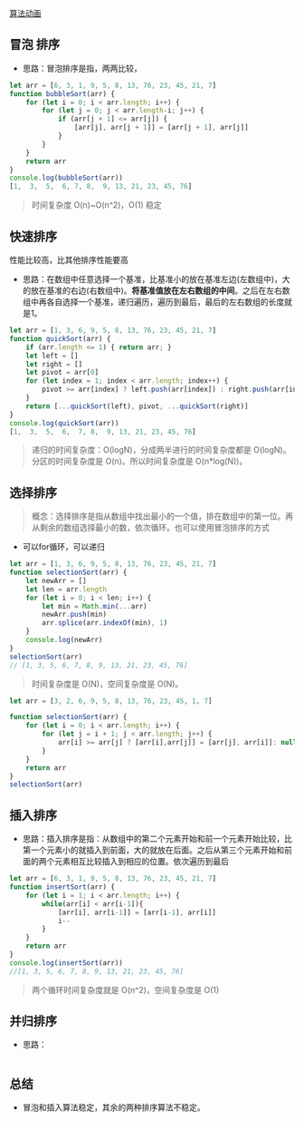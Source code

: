 [算法动画](https://visualgo.net/zh/sorting)

## 冒泡 排序
* 思路：冒泡排序是指，两两比较，
``` js
let arr = [6, 3, 1, 9, 5, 8, 13, 76, 23, 45, 21, 7]
function bubbleSort(arr) {
    for (let i = 0; i < arr.length; i++) {
        for (let j = 0; j < arr.length-i; j++) {
            if (arr[j + 1] <= arr[j]) {
                [arr[j], arr[j + 1]] = [arr[j + 1], arr[j]]
            }
        }
    }
    return arr
}
console.log(bubbleSort(arr))
[1,  3,  5,  6, 7, 8,  9, 13, 21, 23, 45, 76]
```
> 时间复杂度 O(n)~O(n^2)，O(1) 稳定


## 快速排序
性能比较高，比其他排序性能要高
* 思路：在数组中任意选择一个基准，比基准小的放在基准左边(左数组中)，大的放在基准的右边(右数组中)。**将基准值放在左右数组的中间**。之后在左右数组中再各自选择一个基准，递归遍历，遍历到最后，最后的左右数组的长度就是1。
``` js
let arr = [1, 3, 6, 9, 5, 8, 13, 76, 23, 45, 21, 7]
function quickSort(arr) {
    if (arr.length <= 1) { return arr; }
    let left = []
    let right = []
    let pivot = arr[0]
    for (let index = 1; index < arr.length; index++) {
        pivot >= arr[index] ? left.push(arr[index]) : right.push(arr[index])
    }
    return [...quickSort(left), pivot, ...quickSort(right)]
}
console.log(quickSort(arr))
[1,  3,  5,  6,  7, 8,  9, 13, 21, 23, 45, 76]
```
> 递归的时间复杂度：O(logN)，分成两半进行的时间复杂度都是 O(logN)。分区的时间复杂度是 O(n)。所以时间复杂度是 O(n*log(N))。


## 选择排序
> 概念：选择排序是指从数组中找出最小的一个值，排在数组中的第一位。再从剩余的数组选择最小的数，依次循环。也可以使用冒泡排序的方式
* 可以for循环，可以递归
``` js
let arr = [1, 3, 6, 9, 5, 8, 13, 76, 23, 45, 21, 7]
function selectionSort(arr) {
    let newArr = []
    let len = arr.length
    for (let i = 0; i < len; i++) {
        let min = Math.min(...arr)
        newArr.push(min)
        arr.splice(arr.indexOf(min), 1)
    }
    console.log(newArr)
}
selectionSort(arr)
// [1, 3, 5, 6, 7, 8, 9, 13, 21, 23, 45, 76]
```
> 时间复杂度是 O(N)，空间复杂度是 O(N)。
``` js
let arr = [3, 2, 6, 9, 5, 8, 13, 76, 23, 45, 1, 7]

function selectionSort(arr) {
    for (let i = 0; i < arr.length; i++) {
        for (let j = i + 1; j < arr.length; j++) {
            arr[i] >= arr[j] ? [arr[i],arr[j]] = [arr[j], arr[i]]: null
        }
    }
    return arr
}
selectionSort(arr)
```

## 插入排序
* 思路：插入排序是指：从数组中的第二个元素开始和前一个元素开始比较，比第一个元素小的就插入到前面，大的就放在后面。之后从第三个元素开始和前面的两个元素相互比较插入到相应的位置。依次遍历到最后
``` js
let arr = [6, 3, 1, 9, 5, 8, 13, 76, 23, 45, 21, 7]
function insertSort(arr) {
    for (let i = 1; i < arr.length; i++) {
        while(arr[i] < arr[i-1]){
            [arr[i], arr[i-1]] = [arr[i-1], arr[i]]
            i--
        }
    }
    return arr
}
console.log(insertSort(arr)) 
//[1, 3, 5, 6, 7, 8, 9, 13, 21, 23, 45, 76]
```
> 两个循环时间复杂度就是 O(n^2)，空间复杂度是 O(1)

## 并归排序
* 思路：
``` js

```


## 总结
* 冒泡和插入算法稳定，其余的两种排序算法不稳定。






